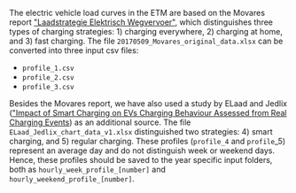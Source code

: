 The electric vehicle load curves in the ETM are based on the Movares report ["Laadstrategie Elektrisch Wegvervoer"](https://refman.energytransitionmodel.com/publications/2055), which distinguishes three types of charging strategies: 1) charging everywhere, 2) charging at home, and 3) fast charging. The file `20170509_Movares_original_data.xlsx` can be converted into three input csv files:

* `profile_1.csv`
* `profile_2.csv`
* `profile_3.csv`

Besides the Movares report, we have also used a study by ELaad and Jedlix (["Impact of Smart Charging on EVs Charging Behaviour Assessed from Real Charging Events](https://www.livinglabsmartcharging.nl/nl/praktijk/slim-laden-voorkomt-overbelasting1-energienetwerk)) as an additional source. The file `ELaad_Jedlix_chart_data_v1.xlsx` distinguished two strategies: 4) smart charging, and 5) regular charging. These profiles (`profile_4` and `profile`_5) represent an average day and do not distinguish week or weekend days. Hence, these profiles should be saved to the year specific input folders, both as `hourly_week_profile_[number]` and `hourly_weekend_profile_[number]`.
